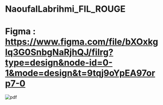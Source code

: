 # NaoufalLabrihmi_FIL_ROUGE
# Figma : https://www.figma.com/file/bXOxkglq3G0SnbgNaRjhQJ/filrg?type=design&node-id=0-1&mode=design&t=9tqj9oYpEA97orp7-0
![pdf]([https://pdfviewer.dev/viewer?url=https://github.com/yourusername/yourrepository/raw/main/yourfile.pdf](https://github.com/Youcode-Classe-E-2023-2024/NaoufalLabrihmi_FIL_ROUGE/blob/main/Cahier%20des%20charges%20Et%20Diagrammes/Docs/filRouge%20cahier%20de%20charge.pdf))

